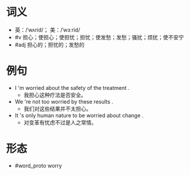 # 词义
- 英：/ˈwʌrid/； 美：/ˈwɜːrid/
- #v 担心；使担心；使担忧；担忧；使发愁；发愁；骚扰；烦扰；使不安宁
- #adj 担心的；担忧的；发愁的
# 例句
- I 'm worried about the safety of the treatment .
	- 我担心这种疗法是否安全。
- We 're not too worried by these results .
	- 我们对这些结果并不太担心。
- It 's only human nature to be worried about change .
	- 对变革有忧虑不过是人之常情。
# 形态
- #word_proto worry
